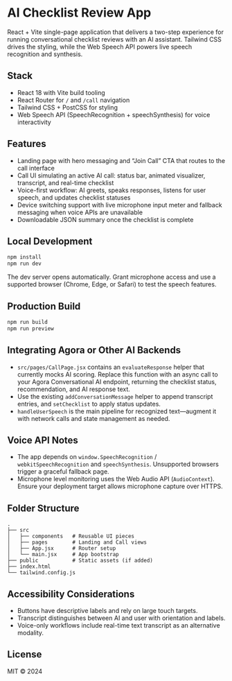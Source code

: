 # AI Checklist Review App

React + Vite single-page application that delivers a two-step experience for running conversational checklist reviews with an AI assistant. Tailwind CSS drives the styling, while the Web Speech API powers live speech recognition and synthesis.

## Stack

- React 18 with Vite build tooling
- React Router for `/` and `/call` navigation
- Tailwind CSS + PostCSS for styling
- Web Speech API (SpeechRecognition + speechSynthesis) for voice interactivity

## Features

- Landing page with hero messaging and “Join Call” CTA that routes to the call interface
- Call UI simulating an active AI call: status bar, animated visualizer, transcript, and real-time checklist
- Voice-first workflow: AI greets, speaks responses, listens for user speech, and updates checklist statuses
- Device switching support with live microphone input meter and fallback messaging when voice APIs are unavailable
- Downloadable JSON summary once the checklist is complete

## Local Development

```bash
npm install
npm run dev
```

The dev server opens automatically. Grant microphone access and use a supported browser (Chrome, Edge, or Safari) to test the speech features.

## Production Build

```bash
npm run build
npm run preview
```

## Integrating Agora or Other AI Backends

- `src/pages/CallPage.jsx` contains an `evaluateResponse` helper that currently mocks AI scoring. Replace this function with an async call to your Agora Conversational AI endpoint, returning the checklist status, recommendation, and AI response text.
- Use the existing `addConversationMessage` helper to append transcript entries, and `setChecklist` to apply status updates.
- `handleUserSpeech` is the main pipeline for recognized text—augment it with network calls and state management as needed.

## Voice API Notes

- The app depends on `window.SpeechRecognition` / `webkitSpeechRecognition` and `speechSynthesis`. Unsupported browsers trigger a graceful fallback page.
- Microphone level monitoring uses the Web Audio API (`AudioContext`). Ensure your deployment target allows microphone capture over HTTPS.

## Folder Structure

```
.
├── src
│   ├── components   # Reusable UI pieces
│   ├── pages        # Landing and Call views
│   ├── App.jsx      # Router setup
│   └── main.jsx     # App bootstrap
├── public           # Static assets (if added)
├── index.html
└── tailwind.config.js
```

## Accessibility Considerations

- Buttons have descriptive labels and rely on large touch targets.
- Transcript distinguishes between AI and user with orientation and labels.
- Voice-only workflows include real-time text transcript as an alternative modality.

## License

MIT © 2024
